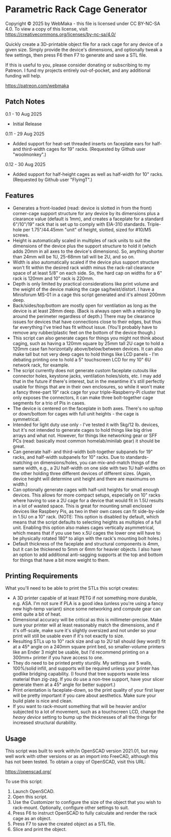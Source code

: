 # Parametric Rack Cage Generator
 Copyright © 2025 by WebMaka - this file is licensed under CC BY-NC-SA 4.0.
 To view a copy of this license, visit
   https://creativecommons.org/licenses/by-nc-sa/4.0/
   
Quickly create a 3D-printable object file for a rack cage for any device of a given size. Simply provide the device's dimensions, and optionally tweak a few settings, then press F6 then F7 to generate and save a STL file.

 If this is useful to you, please consider donating or subscribing to my
 Patreon. I fund my projects entirely out-of-pocket, and any additional
 funding will help.
 
   https://patreon.com/webmaka

 
 ## Patch Notes
 
 0.1 - 10 Aug 2025 
 * Initial Release
 
 0.11 - 29 Aug 2025
 * Added support for heat-set threaded inserts on faceplate ears for half- and third-width cages for 19" racks. (Requested by Github user "woolmonkey".)
 
 0.12 - 30 Aug 2025
* Added support for half-height cages as well as half-width for 10" racks. (Requested by Github user "FlyingT".)



## Features

*    Generates a front-loaded (read: device is slotted in from the front) corner-cage support structure for any device by its dimensions plus a clearance value (default is 1mm), and creates a faceplate for a standard 6"/10"/19" rack that is set up to comply with EIA-310 standards. Triple-hole per 1.75"/44.45mm "unit" of height, slotted, sized for #10/M5 screws.
*    Height is automatically scaled in multiples of rack units to suit the dimensions of the device plus the support structure to hold it (which adds 20mm in all axes to the device's dimensions). So, anything shorter than 24mm will be 1U, 25-68mm tall will be 2U, and so on.
*    Width is also automatically scaled if the device plus support structure won't fit within the desired rack width minus the rack-rail clearance space of at least 5/8" on each side. So, the hard cap on widths for a 6" rack is 120mm and 10" rack is 220mm.
*    Depth is only limited by practical considerations like print volume and the weight of the device making the cage sag/twist/distort. I have a Minisforum MS-01 in a cage this script generated and it's almost 200mm deep.
*    Back/sides/top/bottom are mostly open for ventilation as long as the device is at least 28mm deep. (Back is always open with a retaining lip around the perimeter regardless of depth.) There may be clearance issues for devices that have connections close to their edges, but thus far everything I've tried has fit without issue. (You'll probably have to remove any rubber/plastic feet on the bottom of the device though.)
*    This script can also generate cages for things you might not think about caging, such as having a 120mm square by 25mm tall 2U cage to hold a 120mm case fan horizontally above/below/between devices. It can also make tall but not very deep cages to hold things like LCD panels - I'm debating printing one to hold a 5" touchscreen LCD for my 10" 6U network rack, for example.
*    The script currently does not generate custom faceplate cutouts like connector holes, keystone jacks, ventilation holes/slots, etc. I may add that in the future if there's interest, but in the meantime it's still perfectly usable for things that are in their own enclosures, so while it won't make a fancy three-part 19" rack cage for your triple-Raspberry-Pi cluster that only exposes the connectors, it can make three bolt-together cage segments for a trio of Pis in cases.
*    The device is centered on the faceplate in both axes. There's no up/top or down/bottom for cages with full unit heights - the cage is symmetrical.
*    Intended for light duty use only - I've tested it with 5kg/12 lb. devices, but it's not intended to generate cages to hold things like big drive arrays and what not. However, for things like networking gear or SFF PCs (read: basically most common homelab/minilab gear) it should be great.
*    Can generate half- and third-width bolt-together subpanels for 19" racks, and half-width subpanels for 10" racks. Due to standards-matching on dimensions/holes, you can mix-and-match things of the same width, e.g., a 2U half-width on one side with two 1U half-widths on the other holding three different devices of different sizes. (Again, device height will determine unit height and there are maximums on width.)
*    Can optionally generate cages with half-unit heights for small enough devices. This allows for more compact setups, especially on 10" racks where having to use a 2U cage for a device that would fit in 1.5U results in a lot of wasted space. This is great for mounting small enclosed devices like Raspbery Pis, as two in their own cases can fit side-by-side in 1.5U on a 10" rack. (NOTE: This option is disabled by default, which means that the script defaults to selecting heights as multiples of a full unit. Enabling this option also makes cages vertically asymmetrical, which means that if you use two x.5U cages the lower one will have to be physically rotated 180&deg; to align with the rack's mounting bolt holes.)
*    Default thickness of the faceplate and structural components is 4mm, but it can be thickened to 5mm or 6mm for heavier objects. I also have an option to add additional anti-sagging supports at the top and bottom for things that have a bit more weight to them.



## Printing Requirements

What you'll need to be able to print the STLs this script creates:

*    A 3D printer capable of at least PETG if not something more durable, e.g. ASA. I'm not sure if PLA is a good idea (unless you're using a fancy new high-temp variant) since some networking and compute gear can emit quite a bit of heat.
*    Dimensional accuracy will be critical as this is millimeter-precise. Make sure your printer will at least reasonably match the dimensions, and if it's off-scale, make sure it's slightly oversized and not under so your print will still be usable even if it's not exactly to size.
*    Resulting STLs up to 10" rack size and up to 2U tall should (key word!) fit at a 45° angle on a 240mm square print bed, so smaller-volume printers like an Ender 3 might be usable, but I'd recommend printing on a 300mm+ printer if you have access to one.
*    They do need to be printed pretty sturdily. My settings are 5 walls, 100%/solid infill, and supports will be required unless your printer has godlike bridging capability. (I found that tree supports waste less material than zig-zag. If you do use a non-tree support, have your slicer generate them at a 45° angle for better support.)
*    Print orientation is faceplate-down, so the print quality of your first layer will be pretty important if you care about aesthetics. Make sure your build plate is nice and clean.
*    If you want to rack-mount something that will be heavier and/or subjected to a lot of movement, such as a touchscreen LCD, change the _heavy device_ setting to bump up the thicknesses of all the things for increased structural durability.

 

## Usage

This script was built to work with/in OpenSCAD version 2021.01, but may well work with other versions or as an import into FreeCAD, although this has not been tested. To obtain a copy of OpenSCAD, visit this URL:

  https://openscad.org/

To use this script:

1. Launch OpenSCAD.
2. Open this script.
3. Use the Customizer to configure the size of the object that you wish to rack-mount. Optionally, configure other settings to suit.
4. Press F6 to instruct OpenSCAD to fully calculate and render the rack cage as an object.
5. Press F7 to save the created object as a STL file.
6. Slice and print the object.

